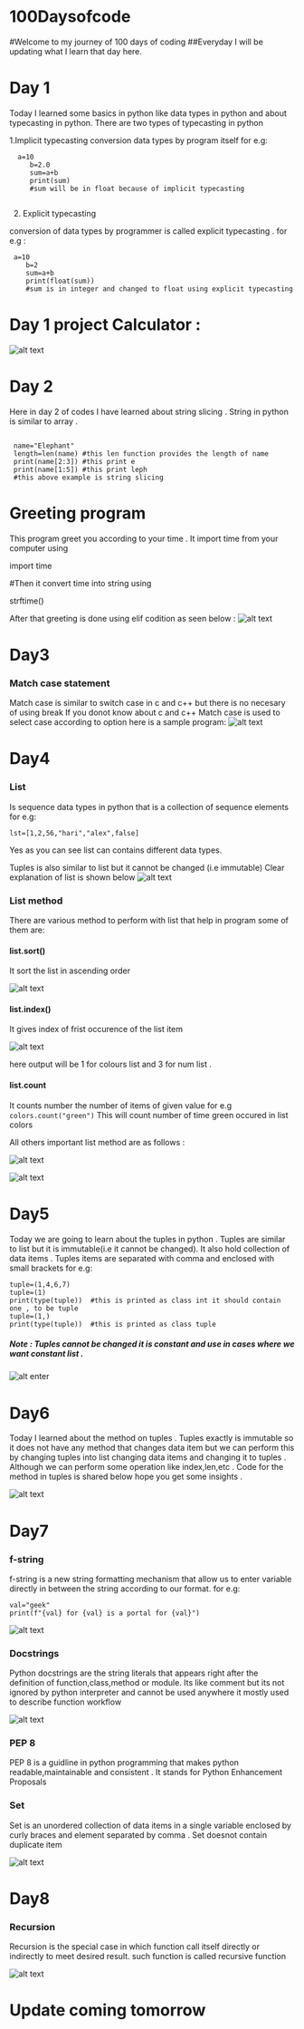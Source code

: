 # 100Daysofcode
#Welcome to my journey of 100 days of coding 
##Everyday I will be updating what I learn that day here.

# Day 1
<p>Today I learned some basics in python like data types in python and about typecasting in python.
There are two types of typecasting in python </P>
1.Implicit typecasting
  conversion data types by program itself for e.g: 
  
```
  a=10
     b=2.0
     sum=a+b
     print(sum)
     #sum will be in float because of implicit typecasting
   
 ```
 
2. Explicit typecasting
  
<p>conversion of data types by programmer is called explicit typecasting .
  for e.g :</p>
  <break>
  
 ```
  a=10
     b=2
     sum=a+b
     print(float(sum))
     #sum is in integer and changed to float using explicit typecasting
 
  ```

# Day 1 project Calculator :
![alt text](https://github.com/Peterpaudel/100Daysofcode/blob/c3f966a86f9b31b7ab15ca3c510dfb08c7e142f8/images/day1.png)

# Day 2 
  
<p>Here in day 2 of codes I have learned about string slicing . String in python is similar to array .
  </p>

```
  
 name="Elephant"
 length=len(name) #this len function provides the length of name
 print(name[2:3]) #this print e
 print(name[1:5]) #this print leph
 #this above example is string slicing
  ```
  
# Greeting program
  <p>This program greet you according to your time .
    It import time from your computer using 
    
import time
    
#Then it convert time into string using
 
strftime()
    
    
After that greeting is done using elif codition as seen below :
![alt text](https://github.com/Peterpaudel/100Daysofcode/blob/93fbbe9995de8412ee7ee40ad2198a4bae846e40/images/day2.png)
    
# Day3
    
### Match case statement 
    
 Match case is similar to switch case in c and c++ but there is no necesary of using break
    If you donot know about c and c++
    Match case is used to select case according to option here is a sample program:
![alt text](https://github.com/Peterpaudel/100Daysofcode/blob/5c6c149cad4c4ad67ca330a028c828d6187dce79/images/day3.png)
    
# Day4
### List
   
Is sequence data types in python that is a collection of sequence elements 
for e.g:
    
`lst=[1,2,56,"hari","alex",false]`
    
 Yes as you can see list can contains different data types.
    
 Tuples is also similar to list but it cannot be changed (i.e immutable)
 Clear explanation of list is shown below
 ![alt text](https://github.com/Peterpaudel/100Daysofcode/blob/59128304cd86677286b6edf1c348fc0c3353813f/images/day4.png)

 ### List method
  There are various method to perform with list that help in program some of them are:
  
  #### list.sort()
    
It sort the list in ascending order
    
![alt text](https://github.com/Peterpaudel/100Daysofcode/blob/245832c2f68774d3a609da722b8b3992e3782a63/images/day4.1.png)
    
#### list.index()
     
It gives index of frist occurence of the list item
    
![alt text](https://github.com/Peterpaudel/100Daysofcode/blob/c47288693ca44e444e6a927b8bb489792378db55/images/day4.2.png)
    
here output will be 1 for colours list and 3 for num list .
    
#### list.count
    
It counts number the number of items of given value 
for e.g `colors.count("green")`
This will count number of time green occured in list colors 
    
All others important list method are as follows :

  ![alt text](https://github.com/Peterpaudel/100Daysofcode/blob/e2ec5aea55ef65ef785927616f4c51ebaf665b98/images/day4.3.png)
    
  ![alt text](https://github.com/Peterpaudel/100Daysofcode/blob/e2ec5aea55ef65ef785927616f4c51ebaf665b98/images/day4.4.png)
    
# Day5
   
Today we are going to learn about the tuples in python . Tuples are similar to list but it is immutable(i.e it cannot be changed).
It also hold collection of data items . Tuples items are separated with comma and enclosed with small brackets for e.g:

    tuple=(1,4,6,7)
    tuple=(1)
    print(type(tuple))  #this is printed as class int it should contain one , to be tuple
    tuple=(1,)           
    print(type(tuple))  #this is printed as class tuple
    
##### Note : Tuples cannot be changed it is constant and use in cases where we want constant list .
![alt enter](https://github.com/Peterpaudel/100Daysofcode/blob/4584edefb0d8a4ca56495ed1b7d8b17480db45b3/images/day5.png)

# Day6
Today I learned about the method on tuples . Tuples exactly is immutable so it does not have any method that changes data item but we can perform this by changing tuples into list changing data items and changing it to tuples . Although we can perform some operation like index,len,etc .
Code for the method in tuples is shared below hope you get some insights .

![alt text](https://github.com/Peterpaudel/100Daysofcode/blob/80dff58495fd5b62d44aa44661f10ce792b65148/images/day6.png)
    
# Day7
### f-string
 f-string is a new string formatting mechanism that allow us to enter variable directly in between the string according to our format.
 for e.g:
 
    val="geek"
    print(f"{val} for {val} is a portal for {val}")
    
![alt text](https://github.com/Peterpaudel/100Daysofcode/blob/cb31e2c50667345c4ed21c81453d9659086e7548/images/day7.png)
    
### Docstrings
Python docstrings are the string literals that appears right after the definition of function,class,method or module.
Its like comment but its not ignored by python interpreter and cannot be used anywhere it mostly used to describe function workflow

![alt text](https://github.com/Peterpaudel/100Daysofcode/blob/bef684dc84d366f49f1c137c537b9c9bec0f87ca/images/day7.png)
    
### PEP 8
PEP 8 is a guidline in python programming that makes python readable,maintainable and consistent . It stands for Python Enhancement Proposals
    
### Set
Set is an unordered collection of data items in a single variable enclosed by curly braces and element separated by comma . Set doesnot contain duplicate item 
    
![alt text](https://github.com/Peterpaudel/100Daysofcode/blob/dc5121c0f0733c8c27e2a5e4082100236f090538/images/day7.2.png)
    
# Day8
### Recursion
Recursion is the special case in which function call itself directly or indirectly to meet desired result.
such function is called recursive function 

![alt text](https://github.com/Peterpaudel/100Daysofcode/blob/f93fd737e715a8762c40d780a707fc772fc9423d/images/day8.png)


 

# Update coming tomorrow

